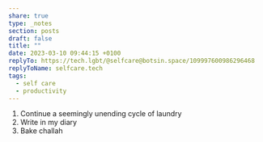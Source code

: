 ```yaml
---
share: true
type: _notes
section: posts
draft: false
title: ""
date: 2023-03-10 09:44:15 +0100
replyTo: https://tech.lgbt/@selfcare@botsin.space/109997600986296468
replyToName: selfcare.tech
tags:
  - self care
  - productivity
---
```



1. Continue a seemingly unending cycle of laundry
2. Write in my diary
3. Bake challah